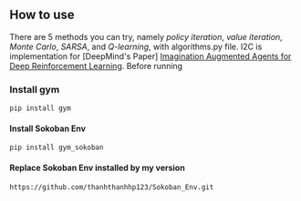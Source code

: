 ## How to use

There are 5 methods you can try, namely *policy iteration*, *value iteration*, *Monte Carlo*, *SARSA*, and *Q-learning*, with algorithms.py file.
I2C is implementation for [DeepMind's Paper] [Imagination Augmented Agents for Deep Reinforcement Learning](https://arxiv.org/pdf/1707.06203.pdf). 
Before running
### Install gym
```
pip install gym
```

#### Install Sokoban Env
```
pip install gym_sokoban
```
#### Replace Sokoban Env installed by my version
```
https://github.com/thanhthanhhp123/Sokoban_Env.git
```


